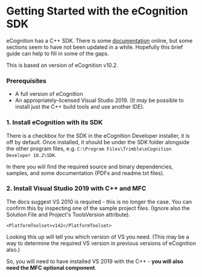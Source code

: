 # Getting Started with the eCognition SDK

eCognition has a C++ SDK. There is some [documentation](https://support.ecognition.com/hc/en-us/articles/4408487699474-eCognition-SDK) online, but some sections seem to have not been updated in a while. Hopefully this brief guide can help to fill in some of the gaps. 

This is based on version of eCognition v10.2.

### Prerequisites

* A full version of eCognition
* An appropriately-licensed Visual Studio 2019. (It *may* be possible to install just the C++ build tools and use another IDE).

### 1. Install eCognition with its SDK

There is a checkbox for the SDK in the eCognition Developer installer, it is off by default. Once installed, it should be under the SDK folder alongside the other program files, e.g. `C:\Program Files\Trimble\eCognition Developer 10.2\SDK`.

In there you will find the required source and binary dependencies, samples, and some documentation (PDFs and readme.txt files).

### 2. Install Visual Studio 2019 with C++ and MFC

The docs suggest VS 2010 is required - this is no longer the case. You can confirm this by inspecting one of the sample project files. (Ignore also the Solution File and Project's ToolsVersion attribute).

```
<PlatformToolset>v142</PlatformToolset>
```
Looking this up will tell you which version of VS you need. (This may be a way to determine the required VS version in previous versions of eCognition also.)

So, you will need to have installed VS 2019 with the C++ - **you will also need the MFC optional component**.

